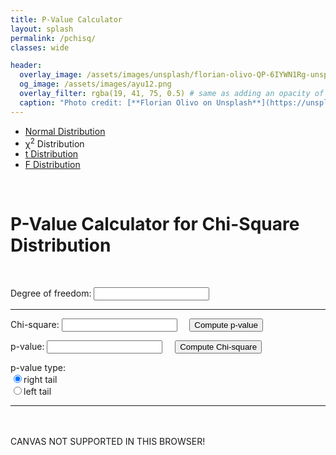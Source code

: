 ```yaml
---
title: P-Value Calculator
layout: splash
permalink: /pchisq/
classes: wide

header:
  overlay_image: /assets/images/unsplash/florian-olivo-QP-6IYWN1Rg-unsplash.jpg
  og_image: /assets/images/ayu12.png
  overlay_filter: rgba(19, 41, 75, 0.5) # same as adding an opacity of 0.5 to a black background
  caption: "Photo credit: [**Florian Olivo on Unsplash**](https://unsplash.com/photos/QP-6IYWN1Rg)"
---
```


<!-- ![image-left](https://i.imgur.com/Urqzfrx.png){: .align-left} -->

<!-- <figure style="width: 200px; margin: 0; margin-right: 20px;" class="align-left">
  <img src="https://i.imgur.com/Urqzfrx.png" alt="">
  <figcaption style="color: grey;">Developed @ Illinois</figcaption>
</figure> -->

<script src="{{ site.baseurl }}/assets/js/pvalue/canvas.js"></script>
<script src="{{ site.baseurl }}/assets/js/pvalue/statFunctions.js"></script>
<script src="{{ site.baseurl }}/assets/js/pvalue/pchisq.js"></script>

<link rel="stylesheet" href="{{ site.baseurl }}/assets/css/pvalue.css">
<!-- <link rel="stylesheet" href="{{ site.baseurl }}/assets/js/pvalue/grid1column.css"> -->

<style>
input[type=number]::-webkit-outer-spin-button,
input[type=number]::-webkit-inner-spin-button {
    -webkit-appearance: none;
    margin: 0;
}

input[type=number] {
    -moz-appearance:textfield;
}
</style>


<div id="wrapper">
<div class="grid-container">
<!-- <script src="navigation_menu.js" type="text/JavaScript"></script> -->
    
<div class="main">

<ul class="menu">
  <li><a href="{{ site.baseurl }}/pnorm/">Normal Distribution</a></li>
  <li class="active"><span class="greek">&chi;</span><sup>2</sup> Distribution</li>
  <li><a href="{{ site.baseurl }}/pt/">t Distribution</a></li>
  <li><a href="{{ site.baseurl }}/pf/">F Distribution</a></li>
</ul>

<br />

<h1>P-Value Calculator for Chi-Square Distribution</h1>

<br />

<form name="input" action="" method="get">
<p>Degree of freedom: <input type="number" id="df" name="df" min="1" step="1" /> </p>

<hr />

<p>Chi-square: <input type="number" id="Chisq" name="Chisq" min="0" step="any" /> 
&nbsp; &nbsp; 
<input type="button" name="p value" value="Compute p-value" 
onClick="PfromX2_chisq(this.form)" /></p>

<p>p-value: <input type="number" id="p-value" name="p_value" step="any" />
&nbsp; &nbsp;
<input type="button" name="Chi square" value="Compute Chi-square" 
onClick="X2fromP_chisq(this.form)" /></p>

<p>p-value type: <br />
<input onchange="changePtype(this.form,1)" type="radio" id="ptype1" 
name="ptype1" value="1" checked="checked" />right tail<br />
<input onchange="changePtype(this.form,2)" type="radio" id="ptype2"
name="ptype2" value="2" />left tail</p>

</form>

<hr />

<p id="input"></p>
<p id="output"></p>
<p id="Rcommand"></p>

<br /> <br />
<canvas id="chisqcurve" width="400" height="225">
  CANVAS NOT SUPPORTED IN THIS BROWSER!
</canvas>

<br /> <br />
</div>
</div>
</div>